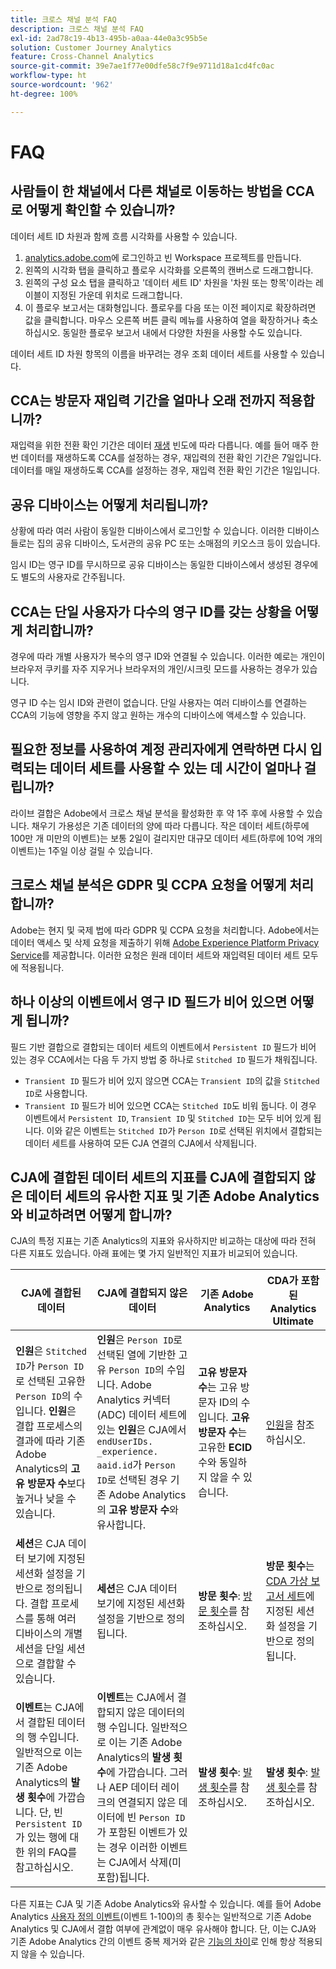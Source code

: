 ```yaml
---
title: 크로스 채널 분석 FAQ
description: 크로스 채널 분석 FAQ
exl-id: 2ad78c19-4b13-495b-a0aa-44e0a3c95b5e
solution: Customer Journey Analytics
feature: Cross-Channel Analytics
source-git-commit: 39e7ae1f77e00dfe58c7f9e9711d18a1cd4fc0ac
workflow-type: ht
source-wordcount: '962'
ht-degree: 100%

---
```


# FAQ

## 사람들이 한 채널에서 다른 채널로 이동하는 방법을 CCA로 어떻게 확인할 수 있습니까?

데이터 세트 ID 차원과 함께 흐름 시각화를 사용할 수 있습니다.

1. [analytics.adobe.com](https://analytics.adobe.com)에 로그인하고 빈 Workspace 프로젝트를 만듭니다.
2. 왼쪽의 시각화 탭을 클릭하고 플로우 시각화를 오른쪽의 캔버스로 드래그합니다.
3. 왼쪽의 구성 요소 탭을 클릭하고 &#39;데이터 세트 ID&#39; 차원을 &#39;차원 또는 항목&#39;이라는 레이블이 지정된 가운데 위치로 드래그합니다.
4. 이 플로우 보고서는 대화형입니다. 플로우를 다음 또는 이전 페이지로 확장하려면 값을 클릭합니다. 마우스 오른쪽 버튼 클릭 메뉴를 사용하여 열을 확장하거나 축소하십시오. 동일한 플로우 보고서 내에서 다양한 차원을 사용할 수도 있습니다.

데이터 세트 ID 차원 항목의 이름을 바꾸려는 경우 조회 데이터 세트를 사용할 수 있습니다.

## CCA는 방문자 재입력 기간을 얼마나 오래 전까지 적용합니까?

재입력을 위한 전환 확인 기간은 데이터 [재생](replay.md) 빈도에 따라 다릅니다. 예를 들어 매주 한 번 데이터를 재생하도록 CCA를 설정하는 경우, 재입력의 전환 확인 기간은 7일입니다. 데이터를 매일 재생하도록 CCA를 설정하는 경우, 재입력 전환 확인 기간은 1일입니다.

## 공유 디바이스는 어떻게 처리됩니까?

상황에 따라 여러 사람이 동일한 디바이스에서 로그인할 수 있습니다. 이러한 디바이스들로는 집의 공유 디바이스, 도서관의 공유 PC 또는 소매점의 키오스크 등이 있습니다.

임시 ID는 영구 ID를 무시하므로 공유 디바이스는 동일한 디바이스에서 생성된 경우에도 별도의 사용자로 간주됩니다.

## CCA는 단일 사용자가 다수의 영구 ID를 갖는 상황을 어떻게 처리합니까?

경우에 따라 개별 사용자가 복수의 영구 ID와 연결될 수 있습니다. 이러한 예로는 개인이 브라우저 쿠키를 자주 지우거나 브라우저의 개인/시크릿 모드를 사용하는 경우가 있습니다.

영구 ID 수는 임시 ID와 관련이 없습니다. 단일 사용자는 여러 디바이스를 연결하는 CCA의 기능에 영향을 주지 않고 원하는 개수의 디바이스에 액세스할 수 있습니다.

## 필요한 정보를 사용하여 계정 관리자에게 연락하면 다시 입력되는 데이터 세트를 사용할 수 있는 데 시간이 얼마나 걸립니까?

라이브 결합은 Adobe에서 크로스 채널 분석을 활성화한 후 약 1주 후에 사용할 수 있습니다. 채우기 가용성은 기존 데이터의 양에 따라 다릅니다. 작은 데이터 세트(하루에 100만 개 미만의 이벤트)는 보통 2일이 걸리지만 대규모 데이터 세트(하루에 10억 개의 이벤트)는 1주일 이상 걸릴 수 있습니다.

## 크로스 채널 분석은 GDPR 및 CCPA 요청을 어떻게 처리합니까?

Adobe는 현지 및 국제 법에 따라 GDPR 및 CCPA 요청을 처리합니다. Adobe에서는 데이터 액세스 및 삭제 요청을 제출하기 위해 [Adobe Experience Platform Privacy Service](https://experienceleague.adobe.com/docs/experience-platform/privacy/home.html?lang=ko-KR)를 제공합니다. 이러한 요청은 원래 데이터 세트와 재입력된 데이터 세트 모두에 적용됩니다.

## 하나 이상의 이벤트에서 영구 ID 필드가 비어 있으면 어떻게 됩니까?

필드 기반 결합으로 결합되는 데이터 세트의 이벤트에서 `Persistent ID` 필드가 비어 있는 경우 CCA에서는 다음 두 가지 방법 중 하나로 `Stitched ID` 필드가 채워집니다.
* `Transient ID` 필드가 비어 있지 않으면 CCA는 `Transient ID`의 값을 `Stitched ID`로 사용합니다.
* `Transient ID` 필드가 비어 있으면 CCA는 `Stitched ID`도 비워 둡니다. 이 경우 이벤트에서 `Persistent ID`, `Transient ID` 및 `Stitched ID`는 모두 비어 있게 됩니다. 이와 같은 이벤트는 `Stitched ID`가 `Person ID`로 선택된 위치에서 결합되는 데이터 세트를 사용하여 모든 CJA 연결의 CJA에서 삭제됩니다.

## CJA에 결합된 데이터 세트의 지표를 CJA에 결합되지 않은 데이터 세트의 유사한 지표 및 기존 Adobe Analytics와 비교하려면 어떻게 합니까?

CJA의 특정 지표는 기존 Analytics의 지표와 유사하지만 비교하는 대상에 따라 전혀 다른 지표도 있습니다. 아래 표에는 몇 가지 일반적인 지표가 비교되어 있습니다.

| **CJA에 결합된 데이터** | **CJA에 결합되지 않은 데이터** | **기존 Adobe Analytics** | **CDA가 포함된 Analytics Ultimate** |
| ----- | ----- | ----- | ----- |
| **인원**&#x200B;은 `Stitched ID`가 `Person ID`로 선택된 고유한 `Person ID`의 수입니다. **인원**&#x200B;은 결합 프로세스의 결과에 따라 기존 Adobe Analytics의 **고유 방문자 수**&#x200B;보다 높거나 낮을 수 있습니다. | **인원**&#x200B;은 `Person ID`로 선택된 열에 기반한 고유 `Person ID`의 수입니다. Adobe Analytics 커넥터 (ADC) 데이터 세트에 있는 **인원**&#x200B;은 CJA에서 `endUserIDs. _experience. aaid.id`가 `Person ID`로 선택된 경우 기존 Adobe Analytics의 **고유 방문자 수**&#x200B;와 유사합니다. | **고유 방문자 수**&#x200B;는 고유 방문자 ID의 수입니다. **고유 방문자 수**&#x200B;는 고유한 **ECID** 수와 동일하지 않을 수 있습니다. | [인원](https://experienceleague.adobe.com/docs/analytics/components/metrics/people.html)을 참조하십시오. |
| **세션**&#x200B;은 CJA 데이터 보기에 지정된 세션화 설정을 기반으로 정의됩니다. 결합 프로세스를 통해 여러 디바이스의 개별 세션을 단일 세션으로 결합할 수 있습니다. | **세션**&#x200B;은 CJA 데이터 보기에 지정된 세션화 설정을 기반으로 정의됩니다. | **방문 횟수**: [방문 횟수](https://experienceleague.adobe.com/docs/analytics/components/metrics/visits.html)를 참조하십시오. | **방문 횟수**&#x200B;는 [CDA 가상 보고서 세트](https://experienceleague.adobe.com/docs/analytics/components/cda/setup.html)에 지정된 세션화 설정을 기반으로 정의됩니다. |
| **이벤트**&#x200B;는 CJA에서 결합된 데이터의 행 수입니다. 일반적으로 이는 기존 Adobe Analytics의 **발생 횟수**&#x200B;에 가깝습니다. 단, 빈 `Persistent ID`가 있는 행에 대한 위의 FAQ를 참고하십시오. | **이벤트**&#x200B;는 CJA에서 결합되지 않은 데이터의 행 수입니다. 일반적으로 이는 기존 Adobe Analytics의 **발생 횟수**&#x200B;에 가깝습니다. 그러나 AEP 데이터 레이크의 연결되지 않은 데이터에 빈 `Person ID`가 포함된 이벤트가 있는 경우 이러한 이벤트는 CJA에서 삭제(미포함)됩니다. | **발생 횟수**: [발생 횟수](https://experienceleague.adobe.com/docs/analytics/components/metrics/occurrences.html)를 참조하십시오. | **발생 횟수**: [발생 횟수](https://experienceleague.adobe.com/docs/analytics/components/metrics/occurrences.html)를 참조하십시오. |

다른 지표는 CJA 및 기존 Adobe Analytics와 유사할 수 있습니다. 예를 들어 Adobe Analytics [사용자 정의 이벤트](https://experienceleague.adobe.com/docs/analytics/components/metrics/custom-events.html)(이벤트 1-100)의 총 횟수는 일반적으로 기존 Adobe Analytics 및 CJA에서 결합 여부에 관계없이 매우 유사해야 합니다. 단, 이는 CJA와 기존 Adobe Analytics 간의 이벤트 중복 제거와 같은 [기능의 차이](https://experienceleague.adobe.com/docs/analytics-platform/using/cja-overview/cja-aa.html)로 인해 항상 적용되지 않을 수 있습니다.
